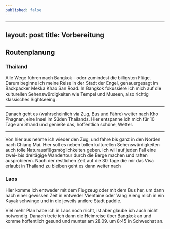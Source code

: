 ```yaml
---
published: false
---
```


---
layout: post
title: Vorbereitung
---

## Routenplanung

### Thailand

Alle Wege führen nach Bangkok - oder zumindest die billigsten Flüge. Darum beginne ich meine Reise in der Stadt der Engel, genauergesagt im Backpacker Mekka Khao San Road. In Bangkok fokussiere ich mich auf die kulturellen Sehenswürdigkeiten wie Tempel und Museen, also richtig klassisches Sightseeing.

---

Danach geht es (wahrscheinlich via Zug, Bus und Fähre) weiter nach Kho Phagnan, eine Insel im Süden Thailands. Hier entspanne ich mich für 10 Tage am Strand und genieße das, hoffentlich schöne, Wetter. 

---

Von hier aus nehme ich wieder den Zug, und fahre bis ganz in den Norden nach Chiang Mai. Hier soll es neben tollen kulturellen Sehenswürdigkeiten auch tolle Naturausflügsmöglichkeiten geben. Ich will auf jeden Fall eine zwei- bis dreitägige Wandertour durch die Berge machen und raften ausprobieren. Nach der restlichen Zeit auf die 30 Tage die mir das Visa erlaubt in Thailand zu bleiben geht es dann weiter nach

### Laos

Hier komme ich entweder mit dem Flugzeug oder mit dem Bus her, um dann nach einer gewissen Zeit in entweder Vientaine oder Vang Vieng mich in ein Kayak schwinge und in die jeweils andere Stadt paddle. 

Viel mehr Plan habe ich in Laos noch nicht, ist aber glaube ich auch nicht notwendig. Danach trete ich dann die Heimreise über Bangkok an und komme hoffentlich gesund und munter am 28.09. um 8:45 in Schwechat an.